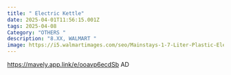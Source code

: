 ```yaml
---
title: " Electric Kettle"
date: 2025-04-01T11:56:15.001Z
tags: 2025-04-08
Category: "OTHERS "
description: "8.XX, WALMART "
image: https://i5.walmartimages.com/seo/Mainstays-1-7-Liter-Plastic-Electric-Kettle-White_bc70987c-e80d-4301-8b7a-5f86e1d5a761_2.f463d64e943bc555dc82947c900485ab.jpeg?odnHeight=2000&odnWidth=2000&odnBg=FFFFFF
---
```

https://mavely.app.link/e/ooavp6ecdSb    AD